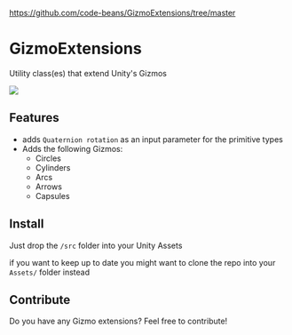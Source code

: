 https://github.com/code-beans/GizmoExtensions/tree/master

# GizmoExtensions
Utility class(es) that extend Unity's Gizmos

![](http://code-beans.com/static/gif.gif)

## Features

* adds `Quaternion rotation` as an input parameter for the primitive types
* Adds the following Gizmos:
  * Circles
  * Cylinders
  * Arcs
  * Arrows
  * Capsules

## Install
Just drop the `/src` folder into your Unity Assets

if you want to keep up to date you might want to clone the repo into your `Assets/` folder instead

## Contribute
Do you have any Gizmo extensions? Feel free to contribute!
